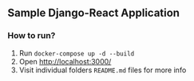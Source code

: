 ## Sample Django-React Application

### How to run?
1. Run `docker-compose up -d --build`
2. Open [http://localhost:3000/](http://localhost:3000/)
3. Visit individual folders `README.md` files for more info